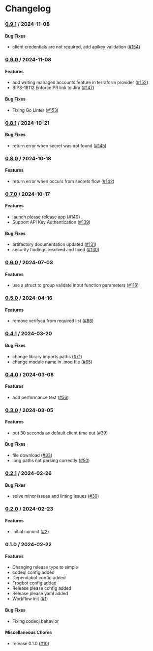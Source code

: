 # Changelog

### [0.9.1](https://github.com/BeyondTrust/go-client-library-passwordsafe/compare/v0.9.0...v0.9.1) / 2024-11-08

#### Bug Fixes

* client credentials are not required, add apikey validation ([#154](https://github.com/BeyondTrust/go-client-library-passwordsafe/issues/154))

### [0.9.0](https://github.com/BeyondTrust/go-client-library-passwordsafe/compare/v0.8.1...v0.9.0) / 2024-11-08

#### Features

* add writing managed accounts feature in terraform provider ([#152](https://github.com/BeyondTrust/go-client-library-passwordsafe/issues/152))
* BIPS-18112 Enforce PR link to Jira ([#147](https://github.com/BeyondTrust/go-client-library-passwordsafe/issues/147))

#### Bug Fixes

* Fixing Go Linter ([#153](https://github.com/BeyondTrust/go-client-library-passwordsafe/issues/153))

### [0.8.1](https://github.com/BeyondTrust/go-client-library-passwordsafe/compare/v0.8.0...v0.8.1) / 2024-10-21

#### Bug Fixes

* return error when secret was not found ([#145](https://github.com/BeyondTrust/go-client-library-passwordsafe/issues/145))

### [0.8.0](https://github.com/BeyondTrust/go-client-library-passwordsafe/compare/v0.7.0...v0.8.0) / 2024-10-18

#### Features

* return error when occurs from secrets flow ([#142](https://github.com/BeyondTrust/go-client-library-passwordsafe/issues/142))

### [0.7.0](https://github.com/BeyondTrust/go-client-library-passwordsafe/compare/v0.6.0...v0.7.0) / 2024-10-17

#### Features

* launch please release app ([#140](https://github.com/BeyondTrust/go-client-library-passwordsafe/issues/140))
* Support API Key Authentication ([#139](https://github.com/BeyondTrust/go-client-library-passwordsafe/issues/139))

#### Bug Fixes

* artifactory documentation updated ([#131](https://github.com/BeyondTrust/go-client-library-passwordsafe/issues/131))
* security findings resolved and fixed ([#130](https://github.com/BeyondTrust/go-client-library-passwordsafe/issues/130))

### [0.6.0](https://github.com/BeyondTrust/go-client-library-passwordsafe/compare/v0.5.0...v0.6.0) / 2024-07-03

#### Features

* use a struct to group validate input function parameters ([#116](https://github.com/BeyondTrust/go-client-library-passwordsafe/issues/116))

### [0.5.0](https://github.com/BeyondTrust/go-client-library-passwordsafe/compare/v0.4.2...v0.5.0) / 2024-04-16

#### Features

* remove verifyca from required list ([#86](https://github.com/BeyondTrust/go-client-library-passwordsafe/issues/86))

### [0.4.1](https://github.com/BeyondTrust/go-client-library-passwordsafe/compare/v0.4.0...v0.4.1) / 2024-03-20

#### Bug Fixes

* change library imports paths ([#71](https://github.com/BeyondTrust/go-client-library-passwordsafe/issues/71))
* change module name in .mod file ([#65](https://github.com/BeyondTrust/go-client-library-passwordsafe/issues/65))

### [0.4.0](https://github.com/BeyondTrust/go-client-library-passwordsafe/compare/v0.3.0...v0.4.0) / 2024-03-08

#### Features

* add performance test ([#56](https://github.com/BeyondTrust/go-client-library-passwordsafe/issues/56))

### [0.3.0](https://github.com/BeyondTrust/go-client-library-passwordsafe/compare/v0.2.1...v0.3.0) / 2024-03-05

#### Features

* put 30 seconds as default client time out ([#39](https://github.com/BeyondTrust/go-client-library-passwordsafe/issues/39))

#### Bug Fixes

* file download ([#33](https://github.com/BeyondTrust/go-client-library-passwordsafe/issues/33))
* long paths not parsing correctly ([#50](https://github.com/BeyondTrust/go-client-library-passwordsafe/issues/50))

### [0.2.1](https://github.com/BeyondTrust/go-client-library-passwordsafe/compare/v0.2.0...v0.2.1) / 2024-02-26

#### Bug Fixes

* solve minor issues and linting issues ([#30](https://github.com/BeyondTrust/go-client-library-passwordsafe/issues/30))

### [0.2.0](https://github.com/BeyondTrust/go-client-library-passwordsafe/compare/v0.1.0...v0.2.0) / 2024-02-23

#### Features

* initial commit ([#2](https://github.com/BeyondTrust/go-client-library-passwordsafe/issues/2))

### 0.1.0 / 2024-02-22

#### Features

* Changing release type to simple
* codeql config added
* Dependabot config added
* Frogbot config added
* Release please config added
* Release please yaml added
* Workflow init ([#1](https://github.com/BeyondTrust/go-client-library-passwordsafe/issues/1))

#### Bug Fixes

* Fixing codeql behavior

#### Miscellaneous Chores

* release 0.1.0 ([#10](https://github.com/BeyondTrust/go-client-library-passwordsafe/issues/10))
